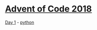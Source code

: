 # [Advent of Code 2018](https://adventofcode.com/)

[Day 1](https://adventofcode.com/2018/day/1) - [python](https://github.com/sariebeary/aoc2018/tree/master/d1) 
